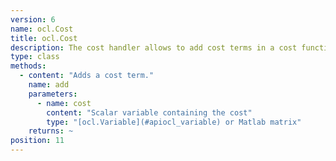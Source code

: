 ```yaml
---
version: 6
name: ocl.Cost
title: ocl.Cost
description: The cost handler allows to add cost terms in a cost function definition.
type: class
methods:
  - content: "Adds a cost term."
    name: add
    parameters:
      - name: cost
        content: "Scalar variable containing the cost"
        type: "[ocl.Variable](#apiocl_variable) or Matlab matrix"
    returns: ~
position: 11
---
```

